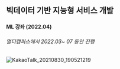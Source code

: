 ## 빅데이터 기반 지능형 서비스 개발
#### ML 강좌 (2022.04)

###### 멀티캠퍼스에서 2022.03~ 07 동안 진행
![KakaoTalk_20210830_190521219](https://user-images.githubusercontent.com/87467445/164649745-0e57e6b1-5eed-4e57-95c2-91ee40e2f8b3.jpg)
